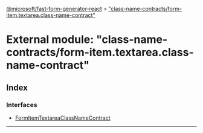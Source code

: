 [@microsoft/fast-form-generator-react](../README.md) > ["class-name-contracts/form-item.textarea.class-name-contract"](../modules/_class_name_contracts_form_item_textarea_class_name_contract_.md)

# External module: "class-name-contracts/form-item.textarea.class-name-contract"

## Index

### Interfaces

* [FormItemTextareaClassNameContract](../interfaces/_class_name_contracts_form_item_textarea_class_name_contract_.formitemtextareaclassnamecontract.md)

---

